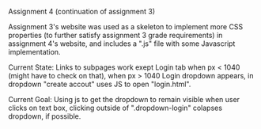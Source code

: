Assignment 4 (continuation of assignment 3)

Assignment 3's website was used as a skeleton to implement more CSS properties (to further satisfy assignment 3 grade requirements) in assignment 4's website, and includes a ".js" file with some Javascript implementation.

Current State: Links to subpages work exept Login tab when px < 1040 (might have to check on that), when px > 1040 Login dropdown appears, in dropdown "create accout" uses JS to open "login.html".

Current Goal: Using js to get the dropdown to remain visible when user clicks on text box, clicking outside of ".dropdown-login" colapses dropdown, if possible. 
